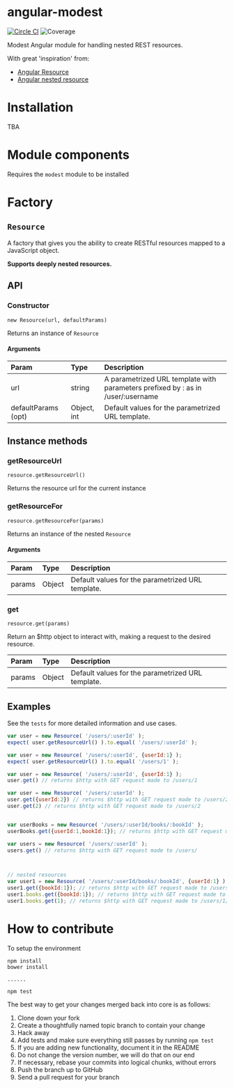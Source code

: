 angular-modest
==============

[![Circle CI](https://circleci.com/gh/christian-fei/angular-modest.svg?style=shield)](https://circleci.com/gh/christian-fei/angular-modest)
![Coverage](https://rawgit.com/christian-fei/angular-modest/master/coverage.svg)

Modest Angular module for handling nested REST resources.

With great 'inspiration' from:
- [Angular Resource](https://github.com/angular/bower-angular-resource)
- [Angular nested resource](https://github.com/roypeled/angular-nested-resource)









# Installation

TBA










# Module components

Requires the `modest` module to be installed

# Factory

## `Resource`

A factory that gives you the ability to create RESTful resources mapped to a JavaScript object.

**Supports deeply nested resources.**


## API

### Constructor

`new Resource(url, defaultParams)`

Returns an instance of `Resource`

#### Arguments

|       Param         |       Type       |                  Description                                                   |
|:--------------------|:-----------------|:-------------------------------------------------------------------------------|
| url                 | string           | A parametrized URL template with parameters prefixed by : as in /user/:username|
| defaultParams (opt) | Object, int      | Default values for the parametrized URL template.                              |

## Instance methods

### getResourceUrl

`resource.getResourceUrl()`

Returns the resource url for the current instance


### getResourceFor

`resource.getResourceFor(params)`

Returns an instance of the nested `Resource`

#### Arguments

|       Param         |       Type       |                  Description                                                   |
|:--------------------|:-----------------|:-------------------------------------------------------------------------------|
| params              | Object           | Default values for the parametrized URL template.                              |


### get

`resource.get(params)`

Return an $http object to interact with, making a request to the desired resource.

|       Param         |       Type       |                  Description                                                   |
|:--------------------|:-----------------|:-------------------------------------------------------------------------------|
| params              | Object           | Default values for the parametrized URL template.                              |





## Examples

See the `tests` for more detailed information and use cases.

```javascript
var user = new Resource( '/users/:userId' );
expect( user.getResourceUrl() ).to.equal( '/users/:userId' );

var user = new Resource( '/users/:userId', {userId:1} );
expect( user.getResourceUrl() ).to.equal( '/users/1' );

var user = new Resource( '/users/:userId', {userId:1} );
user.get() // returns $http with GET request made to /users/1

var user = new Resource( '/users/:userId' );
user.get({userId:2}) // returns $http with GET request made to /users/2
user.get(2) // returns $http with GET request made to /users/2


var userBooks = new Resource( '/users/:userId/books/:bookId' );
userBooks.get({userId:1,bookId:1}); // returns $http with GET request made to /users/1/books/1

var users = new Resource( '/users/:userId' );
users.get() // returns $http with GET request made to /users/ 



// nested resources
var user1 = new Resource( '/users/:userId/books/:bookId', {userId:1} );
user1.get({bookId:1}); // returns $http with GET request made to /users/1/books/1
user1.books.get({bookId:1}); // returns $http with GET request made to /users/1/books/1
user1.books.get(1); // returns $http with GET request made to /users/1/books/1

```







# How to contribute

To setup the environment

```
npm install
bower install

......

npm test
```

The best way to get your changes merged back into core is as follows:

1. Clone down your fork
2. Create a thoughtfully named topic branch to contain your change
3. Hack away
4. Add tests and make sure everything still passes by running `npm test`
5. If you are adding new functionality, document it in the README
6. Do not change the version number, we will do that on our end
7. If necessary, rebase your commits into logical chunks, without errors
8. Push the branch up to GitHub
9. Send a pull request for your branch
